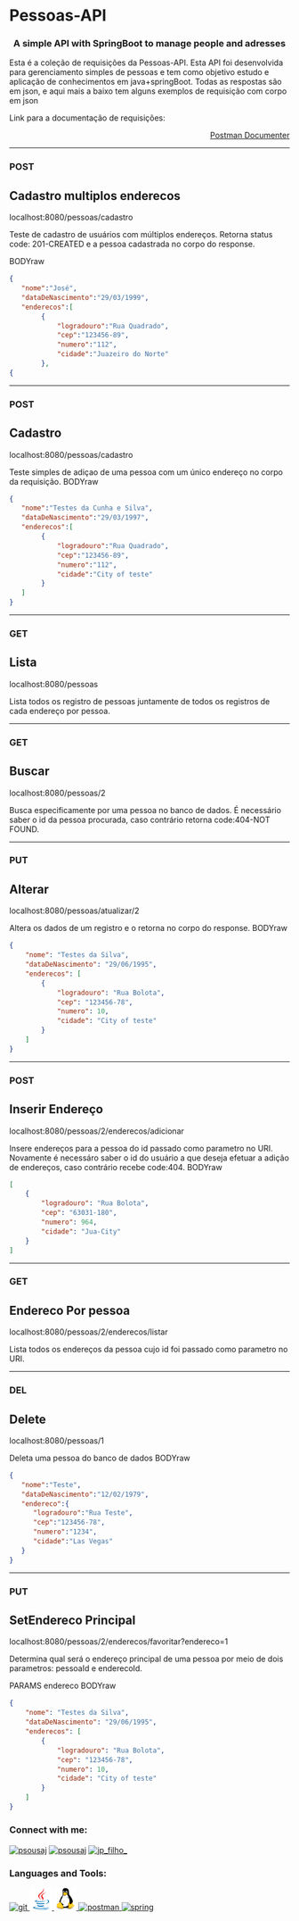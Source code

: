 # Pessoas-API

<h3 align="center">A simple API with SpringBoot to manage people and adresses</h3>

Esta é a coleção de requisições da Pessoas-API. Esta API foi desenvolvida para gerenciamento simples de pessoas e tem como objetivo estudo e aplicação de conhecimentos em java+springBoot. Todas as respostas são em json, e aqui mais a baixo tem alguns exemplos de requisição com corpo em json

Link para a documentação de requisições: <p align="right">
<a href="https://documenter.getpostman.com/view/24119108/2s935iskk9"/>Postman Documenter</a></p>

-----------------------------------------------------
### POST

## Cadastro multiplos enderecos
localhost:8080/pessoas/cadastro

Teste de cadastro de usuários com múltiplos endereços. Retorna status code: 201-CREATED e a pessoa cadastrada no corpo do response.

BODYraw

```json
{
   "nome":"José",
   "dataDeNascimento":"29/03/1999",
   "enderecos":[
        {
            "logradouro":"Rua Quadrado",
            "cep":"123456-89",
            "numero":"112",
            "cidade":"Juazeiro do Norte"
        },
{

```

-----------------------------------------------------
### POST

## Cadastro
localhost:8080/pessoas/cadastro

Teste simples de adiçao de uma pessoa com um único endereço no corpo da requisição.
BODYraw

```json
{
   "nome":"Testes da Cunha e Silva",
   "dataDeNascimento":"29/03/1997",
   "enderecos":[
        {
            "logradouro":"Rua Quadrado",
            "cep":"123456-89",
            "numero":"112",
            "cidade":"City of teste"
        }
   ]
}
```

-----------------------------------------------------
### GET

## Lista
localhost:8080/pessoas

Lista todos os registro de pessoas juntamente de todos os registros de cada endereço por pessoa.

-----------------------------------------------------
### GET

## Buscar
localhost:8080/pessoas/2

Busca especificamente por uma pessoa no banco de dados. É necessário saber o id da pessoa procurada, caso contrário retorna code:404-NOT FOUND.

-----------------------------------------------------
### PUT

## Alterar
localhost:8080/pessoas/atualizar/2

Altera os dados de um registro e o retorna no corpo do response.
BODYraw

```json
{
    "nome": "Testes da Silva",
    "dataDeNascimento": "29/06/1995",
    "enderecos": [
        {
            "logradouro": "Rua Bolota",
            "cep": "123456-78",
            "numero": 10,
            "cidade": "City of teste"
        }
    ]
}
```

-----------------------------------------------------
### POST

## Inserir Endereço
localhost:8080/pessoas/2/enderecos/adicionar

Insere endereços para a pessoa do id passado como parametro no URI. Novamente é necessáro saber o id do usuário a que deseja efetuar a adição de endereços, caso contrário recebe code:404.
BODYraw

```json
[
    {   
        "logradouro": "Rua Bolota",
        "cep": "63031-180",
        "numero": 964,
        "cidade": "Jua-City"
    }
]
```

-----------------------------------------------------
### GET

## Endereco Por pessoa
localhost:8080/pessoas/2/enderecos/listar

Lista todos os endereços da pessoa cujo id foi passado como parametro no URI.

-----------------------------------------------------
### DEL

## Delete
localhost:8080/pessoas/1

Deleta uma pessoa do banco de dados
BODYraw

```json
{
   "nome":"Teste",
   "dataDeNascimento":"12/02/1979",
   "endereco":{
      "logradouro":"Rua Teste",
      "cep":"123456-78",
      "numero":"1234",
      "cidade":"Las Vegas"
   }
}
```

-----------------------------------------------------
### PUT

## SetEndereco Principal
localhost:8080/pessoas/2/enderecos/favoritar?endereco=1

Determina qual será o endereço principal de uma pessoa por meio de dois parametros: pessoaId e enderecoId.

PARAMS endereco
BODYraw

```json
{
    "nome": "Testes da Silva",
    "dataDeNascimento": "29/06/1995",
    "enderecos": [
        {
            "logradouro": "Rua Bolota",
            "cep": "123456-78",
            "numero": 10,
            "cidade": "City of teste"
        }
    ]
}
```

<h3 align="left">Connect with me:</h3>
<p align="left">
<a href="https://twitter.com/psousaj" target="blank"><img align="center" src="https://raw.githubusercontent.com/rahuldkjain/github-profile-readme-generator/master/src/images/icons/Social/twitter.svg" alt="psousaj" height="30" width="40" /></a>
<a href="https://linkedin.com/in/psousaj" target="blank"><img align="center" src="https://raw.githubusercontent.com/rahuldkjain/github-profile-readme-generator/master/src/images/icons/Social/linked-in-alt.svg" alt="psousaj" height="30" width="40" /></a>
<a href="https://instagram.com/jp_filho_" target="blank"><img align="center" src="https://raw.githubusercontent.com/rahuldkjain/github-profile-readme-generator/master/src/images/icons/Social/instagram.svg" alt="jp_filho_" height="30" width="40" /></a>
</p>

<h3 align="left">Languages and Tools:</h3>
<p align="left"> <a href="https://git-scm.com/" target="_blank" rel="noreferrer"> <img src="https://www.vectorlogo.zone/logos/git-scm/git-scm-icon.svg" alt="git" width="40" height="40"/> </a> <a href="https://www.java.com" target="_blank" rel="noreferrer"> <img src="https://raw.githubusercontent.com/devicons/devicon/master/icons/java/java-original.svg" alt="java" width="40" height="40"/> </a> <a href="https://www.linux.org/" target="_blank" rel="noreferrer"> <img src="https://raw.githubusercontent.com/devicons/devicon/master/icons/linux/linux-original.svg" alt="linux" width="40" height="40"/> </a> <a href="https://postman.com" target="_blank" rel="noreferrer"> <img src="https://www.vectorlogo.zone/logos/getpostman/getpostman-icon.svg" alt="postman" width="40" height="40"/> </a> <a href="https://spring.io/" target="_blank" rel="noreferrer"> <img src="https://www.vectorlogo.zone/logos/springio/springio-icon.svg" alt="spring" width="40" height="40"/> </a> </p>


